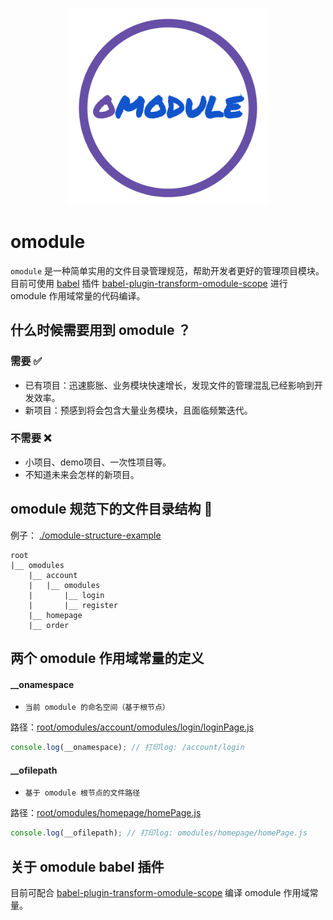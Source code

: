 <p align="center">
    <img width="320" src="./omodule-logo.svg">
</p>

# omodule
`omodule` 是一种简单实用的文件目录管理规范，帮助开发者更好的管理项目模块。目前可使用 [babel](https://babeljs.io) 插件  [babel-plugin-transform-omodule-scope](https://github.com/omodule/babel-plugin-transform-omodule-scope) 进行 omodule 作用域常量的代码编译。

## 什么时候需要用到 omodule ？
### 需要 ✅
- 已有项目：迅速膨胀、业务模块快速增长，发现文件的管理混乱已经影响到开发效率。
- 新项目：预感到将会包含大量业务模块，且面临频繁迭代。  

### 不需要 ❌
- 小项目、demo项目、一次性项目等。
- 不知道未来会怎样的新项目。

## omodule 规范下的文件目录结构 🌲
例子： [./omodule-structure-example](./omodule-structure-example)
```
root
|__ omodules
    |__ account
    |   |__ omodules
    |       |__ login
    |       |__ register
    |__ homepage
    |__ order
```
## 两个 omodule 作用域常量的定义

#### __onamespace
- `当前 omodule 的命名空间（基于根节点）`

路径：[root/omodules/account/omodules/login/loginPage.js](./omodule-structure-example/root/omodules/account/omodules/login/loginPage.js)

```javascript
console.log(__onamespace); // 打印log: /account/login
```

#### __ofilepath
- `基于 omodule 根节点的文件路径`

路径：[root/omodules/homepage/homePage.js](./omodule-structure-example/root/omodules/homepage/homePage.js)

```javascript
console.log(__ofilepath); // 打印log: omodules/homepage/homePage.js
```

## 关于 omodule babel 插件
目前可配合 [babel-plugin-transform-omodule-scope](https://github.com/omodule/babel-plugin-transform-omodule-scope) 编译 omodule 作用域常量。
